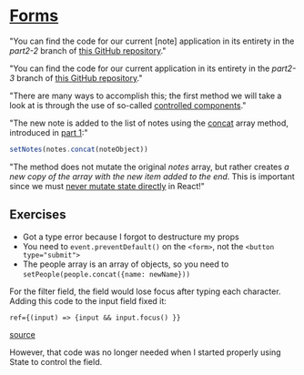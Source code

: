 # [Forms](https://fullstackopen.com/en/part2/forms)

"You can find the code for our current [note] application in its entirety in the _part2-2_ branch of [this GitHub repository](https://github.com/fullstack-hy2020/part2-notes/tree/part2-2)."

"You can find the code for our current application in its entirety in the _part2-3_ branch of [this GitHub repository](https://github.com/fullstack-hy2020/part2-notes/tree/part2-3)."

"There are many ways to accomplish this; the first method we will take a look at is through the use of so-called [controlled components](https://reactjs.org/docs/forms.html#controlled-components)."

"The new note is added to the list of notes using the [concat](https://developer.mozilla.org/en-US/docs/Web/JavaScript/Reference/Global_Objects/Array/concat) array method, introduced in [part 1](https://fullstackopen.com/en/part1/java_script#arrays):"

```js
setNotes(notes.concat(noteObject))
```

"The method does not mutate the original _notes_ array, but rather creates _a new copy of the array with the new item added to the end_. This is important since we must [never mutate state directly](https://reactjs.org/docs/state-and-lifecycle.html#using-state-correctly) in React!"

## Exercises
- Got a type error because I forgot to destructure my props
- You need to `event.preventDefault()` on the `<form>`, not the `<button type="submit">`
- The people array is an array of objects, so you need to `setPeople(people.concat({name: newName}))`

For the filter field, the field would lose focus after typing each character. Adding this code to the input field fixed it:

`ref={(input) => {input && input.focus() }}`

[source](https://www.geeksforgeeks.org/how-to-set-focus-on-an-input-field-after-rendering-in-reactjs/)

However, that code was no longer needed when I started properly using State to control the field.